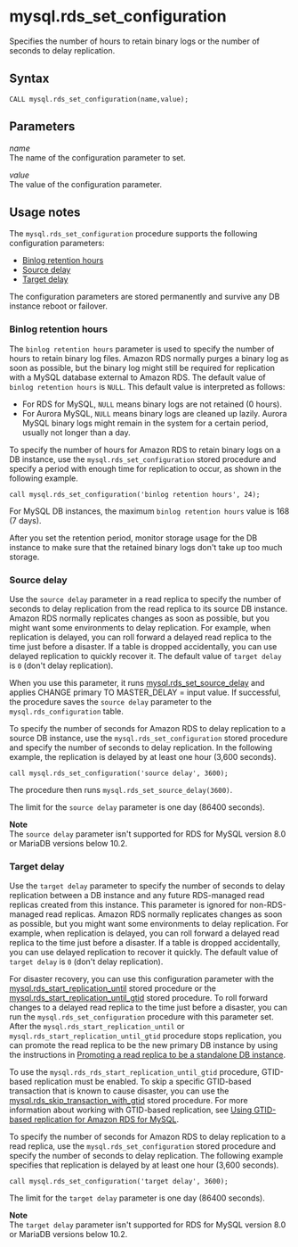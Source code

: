 # mysql\.rds\_set\_configuration<a name="mysql_rds_set_configuration"></a>

Specifies the number of hours to retain binary logs or the number of seconds to delay replication\.

## Syntax<a name="mysql_rds_set_configuration-syntax"></a>

 

```
CALL mysql.rds_set_configuration(name,value);
```

## Parameters<a name="mysql_rds_set_configuration-parameters"></a>

 *name*   
The name of the configuration parameter to set\.

 *value*   
The value of the configuration parameter\. 

## Usage notes<a name="mysql_rds_set_configuration-usage-notes"></a>

The `mysql.rds_set_configuration` procedure supports the following configuration parameters:
+ [Binlog retention hours](#mysql_rds_set_configuration-usage-notes.binlog-retention-hours)
+ [Source delay ](#mysql_rds_set_configuration-usage-notes.source-delay)
+ [Target delay](#mysql_rds_set_configuration-usage-notes.target-delay)

The configuration parameters are stored permanently and survive any DB instance reboot or failover\.

### Binlog retention hours<a name="mysql_rds_set_configuration-usage-notes.binlog-retention-hours"></a>

The `binlog retention hours` parameter is used to specify the number of hours to retain binary log files\. Amazon RDS normally purges a binary log as soon as possible, but the binary log might still be required for replication with a MySQL database external to Amazon RDS\. The default value of `binlog retention hours` is `NULL`\. This default value is interpreted as follows: 
+  For RDS for MySQL, `NULL` means binary logs are not retained \(0 hours\)\. 
+  For Aurora MySQL, `NULL` means binary logs are cleaned up lazily\. Aurora MySQL binary logs might remain in the system for a certain period, usually not longer than a day\. 

To specify the number of hours for Amazon RDS to retain binary logs on a DB instance, use the `mysql.rds_set_configuration` stored procedure and specify a period with enough time for replication to occur, as shown in the following example\.

`call mysql.rds_set_configuration('binlog retention hours', 24);`

For MySQL DB instances, the maximum `binlog retention hours` value is 168 \(7 days\)\.

After you set the retention period, monitor storage usage for the DB instance to make sure that the retained binary logs don't take up too much storage\.

### Source delay<a name="mysql_rds_set_configuration-usage-notes.source-delay"></a>

Use the `source delay` parameter in a read replica to specify the number of seconds to delay replication from the read replica to its source DB instance\. Amazon RDS normally replicates changes as soon as possible, but you might want some environments to delay replication\. For example, when replication is delayed, you can roll forward a delayed read replica to the time just before a disaster\. If a table is dropped accidentally, you can use delayed replication to quickly recover it\. The default value of `target delay` is `0` \(don't delay replication\)\.

When you use this parameter, it runs [mysql\.rds\_set\_source\_delay](mysql_rds_set_source_delay.md) and applies CHANGE primary TO MASTER\_DELAY = input value\. If successful, the procedure saves the `source delay` parameter to the `mysql.rds_configuration` table\.

To specify the number of seconds for Amazon RDS to delay replication to a source DB instance, use the `mysql.rds_set_configuration` stored procedure and specify the number of seconds to delay replication\. In the following example, the replication is delayed by at least one hour \(3,600 seconds\)\.

`call mysql.rds_set_configuration('source delay', 3600);`

The procedure then runs `mysql.rds_set_source_delay(3600)`\. 

The limit for the `source delay` parameter is one day \(86400 seconds\)\.

**Note**  
The `source delay` parameter isn't supported for RDS for MySQL version 8\.0 or MariaDB versions below 10\.2\.

### Target delay<a name="mysql_rds_set_configuration-usage-notes.target-delay"></a>

Use the `target delay` parameter to specify the number of seconds to delay replication between a DB instance and any future RDS\-managed read replicas created from this instance\. This parameter is ignored for non\-RDS\-managed read replicas\. Amazon RDS normally replicates changes as soon as possible, but you might want some environments to delay replication\. For example, when replication is delayed, you can roll forward a delayed read replica to the time just before a disaster\. If a table is dropped accidentally, you can use delayed replication to recover it quickly\. The default value of `target delay` is `0` \(don't delay replication\)\.

For disaster recovery, you can use this configuration parameter with the [mysql\.rds\_start\_replication\_until](mysql_rds_start_replication_until.md) stored procedure or the [mysql\.rds\_start\_replication\_until\_gtid](mysql_rds_start_replication_until_gtid.md) stored procedure\. To roll forward changes to a delayed read replica to the time just before a disaster, you can run the `mysql.rds_set_configuration` procedure with this parameter set\. After the `mysql.rds_start_replication_until` or `mysql.rds_start_replication_until_gtid` procedure stops replication, you can promote the read replica to be the new primary DB instance by using the instructions in [Promoting a read replica to be a standalone DB instance](USER_ReadRepl.md#USER_ReadRepl.Promote)\. 

To use the `mysql.rds_rds_start_replication_until_gtid` procedure, GTID\-based replication must be enabled\. To skip a specific GTID\-based transaction that is known to cause disaster, you can use the [mysql\.rds\_skip\_transaction\_with\_gtid](mysql_rds_skip_transaction_with_gtid.md) stored procedure\. For more information about working with GTID\-based replication, see [Using GTID\-based replication for Amazon RDS for MySQL](mysql-replication-gtid.md)\.

To specify the number of seconds for Amazon RDS to delay replication to a read replica, use the `mysql.rds_set_configuration` stored procedure and specify the number of seconds to delay replication\. The following example specifies that replication is delayed by at least one hour \(3,600 seconds\)\.

`call mysql.rds_set_configuration('target delay', 3600);`

The limit for the `target delay` parameter is one day \(86400 seconds\)\.

**Note**  
The `target delay` parameter isn't supported for RDS for MySQL version 8\.0 or MariaDB versions below 10\.2\.